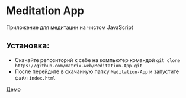 # Meditation App
Приложение для медитации на чистом JavaScript
## Установка:
* Скачайте репозиторий к себе на компьютер командой ```git clone https://github.com/matrix-web/Meditation-App.git```
* После перейдите в скачанную папку ```Meditation-App``` и запустите файл `index.html`

[Демо]()